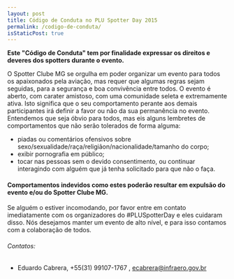 ```yaml
---
layout: post
title: Código de Conduta no PLU Spotter Day 2015
permalink: /codigo-de-conduta/
isStaticPost: true
---
```


__Este "Código de Conduta" tem por finalidade expressar os direitos e deveres dos spotters durante o evento.__


O Spotter Clube MG se orgulha em poder organizar um evento para todos os apaixonados pela aviação, mas requer que algumas regras sejam seguidas, para a segurança e boa convivência entre todos. O evento é aberto, com carater amistoso, com uma comunidade seleta e extremamente ativa. Isto significa que o seu comportamento perante aos demais participantes irá definir a favor ou não da sua permanência no evento. Entendemos que seja óbvio para todos, mas eis alguns lembretes de comportamentos que não serão tolerados de forma alguma:

* piadas ou comentários ofensivos sobre sexo/sexualidade/raça/religiãon/nacionalidade/tamanho do corpo;
* exibir pornografia em público;
* tocar nas pessoas sem o devido consentimento, ou continuar interagindo com alguém que já tenha solicitado para que não o faça. 

#### Comportamentos indevidos como estes poderão resultar em expulsão do evento e/ou do Spotter Clube MG.

Se alguém o estiver incomodando, por favor entre em contato imediatamente com os organizadores do #PLUSpotterDay e eles cuidaram disso. Nós desejamos manter um evento de alto nível, e para isso contamos com a colaboração de todos.


###### Contatos:

- Eduardo Cabrera, +55(31) 99107-1767 , [ecabrera@infraero.gov.br](mailto:ecabrera@infraero.gov.br)

<img class="img-responsive feature-image" src="{{ site.baseurl }}/img/posts/cod.jpg" style="display:none">